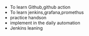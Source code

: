 - To learn Github,github action
- To learn jenkins,grafana,promethus
- practice handson
- implement in the daily automation
- Jenkins leaning
